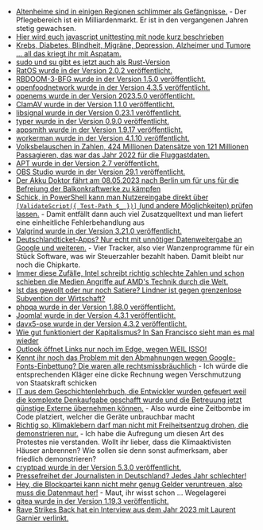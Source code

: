 * [Altenheime sind in einigen Regionen schlimmer als Gefängnisse.](https://netzfrauen.org/2023/04/30/pflege-5/) - Der Pflegebereich ist ein Milliardenmarkt. Er ist in den vergangenen Jahren stetig gewachsen.
* [Hier wird euch javascript unittesting mit node kurz beschrieben](https://www.30secondsofcode.org/articles/s/nodejs-test-module-introduction/)
* [Krebs, Diabetes, Blindheit, Migräne, Depression, Alzheimer und Tumore ... all das kriegt ihr mit Aspatam.](https://netzfrauen.org/2023/04/30/study-2/)
* [sudo und su gibt es jetzt auch als Rust-Version](https://www.phoronix.com/news/sudo-su-rewrite-rust)
* [RatOS wurde in der Version 2.0.2 veröffentlicht.](https://github.com/Rat-OS/RatOS/releases/tag/v2.0.2)
* [RBDOOM-3-BFG wurde in der Version 1.5.0 veröffentlicht.](https://github.com/RobertBeckebans/RBDOOM-3-BFG/releases/tag/v1.5.0)
* [openfoodnetwork wurde in der Version 4.3.5 veröffentlicht.](https://github.com/openfoodfoundation/openfoodnetwork/releases/tag/v4.3.5)
* [openems wurde in der Version 2023.5.0 veröffentlicht.](https://github.com/OpenEMS/openems/releases/tag/2023.5.0)
* [ClamAV wurde in der Version 1.1.0 veröffentlicht.](https://github.com/Cisco-Talos/clamav/releases/tag/clamav-1.1.0)
* [libsignal wurde in der Version 0.23.1 veröffentlicht.](https://github.com/signalapp/libsignal/releases/tag/v0.23.1)
* [typer wurde in der Version 0.9.0 veröffentlicht.](https://github.com/tiangolo/typer/releases/tag/0.9.0)
* [appsmith wurde in der Version 1.9.17 veröffentlicht.](https://github.com/appsmithorg/appsmith/releases/tag/v1.9.17)
* [workerman wurde in der Version 4.1.10 veröffentlicht.](https://github.com/walkor/workerman/releases/tag/v4.1.10)
* [Volksbelauschen in Zahlen, 424 Millionen Datensätze von 121 Millionen Passagieren, das war das Jahr 2022 für die Fluggastdaten.](https://netzpolitik.org/2023/424-millionen-datensaetze-deutlicher-anstieg-bei-der-fluggastdatenspeicherung/)
* [APT wurde in der Version 2.7 veröffentlicht.](https://www.phoronix.com/news/Debian-APT-2.7-Released)
* [OBS Studio wurde in der Version 29.1 veröffentlicht.](https://www.phoronix.com/news/OBS-Studio-29.1)
* [Der Akku Doktor fährt am 08.05.2023 nach Berlin um für uns für die Befreiung der Balkonkraftwerke zu kämpfen](https://www.akkudoktor.net/2023/05/02/jetzt-gilt-es-am-8-5/)
* [Schick, in PowerShell kann man Nutzereingabe direkt über `[ValidateScript({ Test-Path $_ })]` (und andere Möglichkeiten) prüfen lassen.](https://devblogs.microsoft.com/powershell-community/designing-powershell-for-end-users/) - Damit entfällt dann auch viel Zusatzquelltext und man liefert eine einheitliche Fehlerbehandlung aus
* [Valgrind wurde in der Version 3.21.0 veröffentlicht.](https://lwn.net/Articles/930651/)
* [Deutschlandticket-Apps? Nur echt mit unnötiger Datenweitergabe an Google und weiteren.](https://www.kuketz-blog.de/deutschlandticket-apps-49e-plus-datenweitergabe-an-google-und-co-deutschlandticket-teil1/) - Vier Tracker, also vier Wanzenprogramme für ein Stück Software, was wir Steuerzahler bezahlt haben. Damit bleibt nur noch die Chipkarte.
* [Immer diese Zufälle, Intel schreibt richtig schlechte Zahlen und schon schieben die Medien Angriffe auf AMD's Technik durch die Welt.](http://blog.fefe.de/?ts=9aaf9070)
* [Ist das gewollt oder nur noch Satiere? Lindner ist gegen grenzenlose Subvention der Wirtschaft?](http://blog.fefe.de/?ts=9aafffe4)
* [phpqa wurde in der Version 1.88.0 veröffentlicht.](https://github.com/jakzal/phpqa/releases/tag/v1.88.0)
* [Joomla! wurde in der Version 4.3.1 veröffentlicht.](https://github.com/joomla/joomla-cms/releases/tag/4.3.1)
* [davx5-ose wurde in der Version 4.3.2 veröffentlicht.](https://github.com/bitfireAT/davx5-ose/releases/tag/v4.3.2-ose)
* [Wie gut funktioniert der Kapitalismus? In San Francisco sieht man es mal wieder](http://blog.fefe.de/?ts=9aacb00d)
* [Outlook öffnet Links nur noch im Edge, wegen WEIL ISSO!](http://blog.fefe.de/?ts=9aacf192)
* [Kennt ihr noch das Problem mit den Abmahnungen wegen Google-Fonts-Einbettung? Die waren alle rechtsmissbräuchlich](http://blog.fefe.de/?ts=9aacf0a0) - Ich würde die entsprechenden Kläger eine dicke Rechnung wegen Verschmutzung von Staatskraft schicken
* [IT aus dem Geschichtenlehrbuch, die Entwickler wurden gefeuert weil die komplexte Denkaufgabe geschafft wurde und die Betreuung jetzt günstige Externe übernehmen können.](http://blog.fefe.de/?ts=9aaceb12) - Also wurde eine Zeitbombe im Code platziert, welcher die Geräte unbrauchbar macht
* [Richtig so, Klimaklebern darf man nicht mit Freiheitsentzug drohen, die demonstrieren nur.](http://blog.fefe.de/?ts=9aac2bf0) - Ich habe die Aufregung um diesen Art des Protestes nie verstanden. Wollt ihr lieber, dass die Klimaaktivisten Häuser anbrennen? Wie sollen sie denn sonst aufmerksam, aber friedlich demonstrieren?
* [cryptpad wurde in der Version 5.3.0 veröffentlicht.](https://github.com/xwiki-labs/cryptpad/releases/tag/5.3.0)
* [Pressefreihet der Journalisten in Deutschland? Jedes Jahr schlechter!](https://netzpolitik.org/2023/rangliste-der-pressefreiheit-angriffe-gegen-journalistinnen-in-deutschland-auf-rekordhoch/)
* [Hey, die Blockpartei kann nicht mehr genug Gelder veruntreuen, also muss die Datenmaut her!](https://netzpolitik.org/2023/geldregen-fuer-internet-provider-breite-allianz-warnt-vor-datenmaut/) - Maut, ihr wisst schon ... Wegelagerei
* [gitea wurde in der Version 1.19.3 veröffentlicht.](https://github.com/go-gitea/gitea/releases/tag/v1.19.3)
* [Rave Strikes Back hat ein Interview aus dem Jahr 2023 mit Laurent Garnier verlinkt.](https://www.rave-strikes-back.de/?p=11698)

